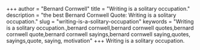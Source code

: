 +++
author = "Bernard Cornwell"
title = "Writing is a solitary occupation."
description = "the best Bernard Cornwell Quote: Writing is a solitary occupation."
slug = "writing-is-a-solitary-occupation"
keywords = "Writing is a solitary occupation.,bernard cornwell,bernard cornwell quotes,bernard cornwell quote,bernard cornwell sayings,bernard cornwell saying,quotes, sayings,quote, saying, motivation"
+++
Writing is a solitary occupation.
